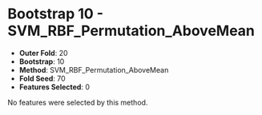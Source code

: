 # Bootstrap 10 - SVM_RBF_Permutation_AboveMean

- **Outer Fold**: 20
- **Bootstrap**: 10
- **Method**: SVM_RBF_Permutation_AboveMean
- **Fold Seed**: 70
- **Features Selected**: 0

No features were selected by this method.
